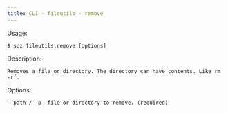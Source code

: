 ```yaml
---
title: CLI - fileutils - remove
---
```

 
 Usage: 

    $ sqz fileutils:remove [options]

 Description:

    Removes a file or directory. The directory can have contents. Like rm -rf.

 Options:

    --path / -p  file or directory to remove. (required)

 
